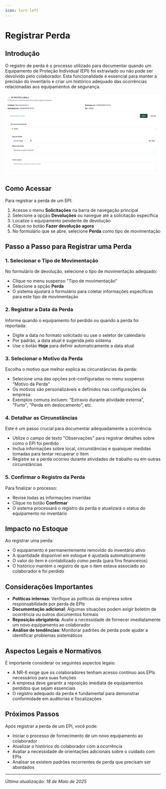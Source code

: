```yaml
---
icon: turn-left
---
```


# Registrar Perda

## Introdução

O registro de perda é o processo utilizado para documentar quando um Equipamento de Proteção Individual (EPI) foi extraviado ou não pode ser devolvido pelo colaborador. Esta funcionalidade é essencial para manter a precisão do inventário e criar um histórico adequado das ocorrências relacionadas aos equipamentos de segurança.

![Formulário de Registro de Perda](<../../.gitbook/assets/image (47).png>)

## Como Acessar

Para registrar a perda de um EPI:

1. Acesse o menu **Solicitações** na barra de navegação principal
2. Selecione a opção **Devoluções** ou navegue até a solicitação específica
3. Localize o equipamento pendente de devolução
4. Clique no botão **Fazer devolução agora**
5. No formulário que se abre, selecione **Perda** como tipo de movimentação

## Passo a Passo para Registrar uma Perda

### 1. Selecionar o Tipo de Movimentação

No formulário de devolução, selecione o tipo de movimentação adequado:

* Clique no menu suspenso "Tipo de movimentação"
* Selecione a opção **Perda**
* O sistema ajustará o formulário para coletar informações específicas para este tipo de movimentação

### 2. Registrar a Data da Perda

Informe quando o equipamento foi perdido ou quando a perda foi reportada:

* Digite a data no formato solicitado ou use o seletor de calendário
* Por padrão, a data atual é sugerida pelo sistema
* Use o botão **Hoje** para definir automaticamente a data atual

### 3. Selecionar o Motivo da Perda

Escolha o motivo que melhor explica as circunstâncias da perda:

* Selecione uma das opções pré-configuradas no menu suspenso "Motivo da Perda"
* Os motivos são personalizáveis e definidos nas configurações da empresa
* Exemplos comuns incluem: "Extravio durante atividade externa", "Furto", "Perda em deslocamento", etc.

### 4. Detalhar as Circunstâncias

Este é um passo crucial para documentar adequadamente a ocorrência:

* Utilize o campo de texto "Observações" para registrar detalhes sobre como o EPI foi perdido
* Inclua informações sobre local, circunstâncias e quaisquer medidas tomadas para tentar recuperar o item
* Registre se a perda ocorreu durante atividades de trabalho ou em outras circunstâncias

### 5. Confirmar o Registro da Perda

Para finalizar o processo:

* Revise todas as informações inseridas
* Clique no botão **Confirmar**
* O sistema processará o registro da perda e atualizará o status do equipamento no inventário

## Impacto no Estoque

Ao registrar uma perda:

* O equipamento é permanentemente removido do inventário ativo
* A quantidade disponível em estoque é ajustada automaticamente
* O valor do item é contabilizado como perda (para fins financeiros)
* O histórico mantém o registro de que o item estava associado ao colaborador e foi perdido

## Considerações Importantes

* **Políticas internas**: Verifique as políticas da empresa sobre responsabilidade por perda de EPIs
* **Documentação adicional**: Algumas situações podem exigir boletim de ocorrência ou outros documentos formais
* **Reposição obrigatória**: Avalie a necessidade de fornecer imediatamente um novo equipamento ao colaborador
* **Análise de tendências**: Monitorar padrões de perda pode ajudar a identificar problemas sistemáticos

## Aspectos Legais e Normativos

É importante considerar os seguintes aspectos legais:

* A NR-6 exige que os colaboradores tenham acesso contínuo aos EPIs necessários para suas funções
* A empresa deve garantir a reposição imediata de equipamentos perdidos que sejam essenciais
* O registro adequado da perda é fundamental para demonstrar conformidade em auditorias e fiscalizações

## Próximos Passos

Após registrar a perda de um EPI, você pode:

* Iniciar o processo de fornecimento de um novo equipamento ao colaborador
* Atualizar o histórico do colaborador com a ocorrência
* Avaliar a necessidade de orientações adicionais sobre o cuidado com EPIs
* Analisar se existem padrões recorrentes de perda que precisam ser abordados

***

_Última atualização: 18 de Maio de 2025_
